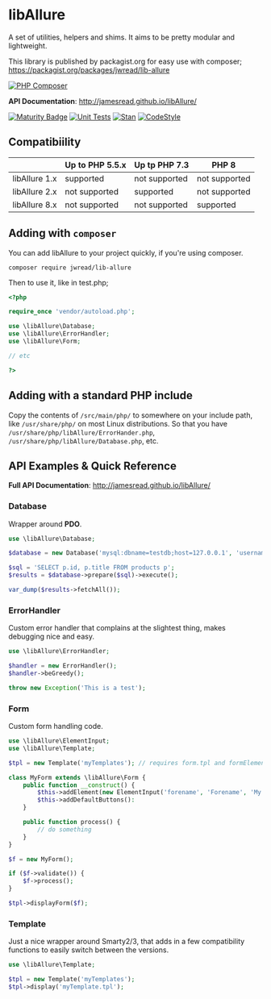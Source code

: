 libAllure
==

A set of utilities, helpers and shims. It aims to be pretty modular and lightweight.

This library is published by packagist.org for easy use with composer; https://packagist.org/packages/jwread/lib-allure 

[![PHP Composer](https://github.com/jamesread/libAllure/actions/workflows/php.yml/badge.svg)](https://github.com/jamesread/libAllure/actions/workflows/php.yml)

**API Documentation**: http://jamesread.github.io/libAllure/

[![Maturity Badge](https://img.shields.io/badge/maturity-Production-brightgreen)](#none)
[![Unit Tests](https://github.com/jamesread/libAllure/actions/workflows/unittests.yml/badge.svg)](https://github.com/jamesread/libAllure/actions/workflows/unittests.yml)
[![Stan](https://github.com/jamesread/libAllure/actions/workflows/phpstan.yml/badge.svg)](https://github.com/jamesread/libAllure/actions/workflows/phpstan.yml)
[![CodeStyle](https://github.com/jamesread/libAllure/actions/workflows/codestyle.yml/badge.svg)](https://github.com/jamesread/libAllure/actions/workflows/codestyle.yml)

## Compatibiility

|               | Up to PHP 5.5.x | Up tp PHP 7.3 | PHP 8         |
| ------------- | --------------- | ------------- | ------------- |
| libAllure 1.x | supported       | not supported | not supported |
| libAllure 2.x | not supported   | supported     | not supported |
| libAllure 8.x | not supported   | not supported | supported     |

## Adding with `composer`

You can add libAllure to your project quickly, if you're using composer.

	composer require jwread/lib-allure

Then to use it, like in test.php;

```php
<?php

require_once 'vendor/autoload.php';

use \libAllure\Database;
use \libAllure\ErrorHandler;
use \libAllure\Form;

// etc

?>
```

## Adding with a standard PHP include

Copy the contents of `/src/main/php/` to somewhere on your include path, like 
`/usr/share/php/` on most Linux distributions. So that you have `/usr/share/php/libAllure/ErrorHander.php`, `/usr/share/php/libAllure/Database.php`, etc.

## API Examples & Quick Reference

**Full API Documentation**: http://jamesread.github.io/libAllure/

### Database
Wrapper around **PDO**.

```php
use \libAllure\Database;

$database = new Database('mysql:dbname=testdb;host=127.0.0.1', 'username', 'password');

$sql = 'SELECT p.id, p.title FROM products p';
$results = $database->prepare($sql)->execute();

var_dump($results->fetchAll());
```

### ErrorHandler
Custom error handler that complains at the slightest thing, makes debugging nice and easy.

```php
use \libAllure\ErrorHandler;

$handler = new ErrorHandler();
$handler->beGreedy();

throw new Exception('This is a test');
```

### Form
Custom form handling code. 

```php
use \libAllure\ElementInput;
use \libAllure\Template;

$tpl = new Template('myTemplates'); // requires form.tpl and formElements.tpl in your templates folder

class MyForm extends \libAllure\Form {
	public function __construct() {
		$this->addElement(new ElementInput('forename', 'Forename', 'My Default Name');
		$this->addDefaultButtons():
	}

	public function process() {
		// do something
	}
}

$f = new MyForm();

if ($f->validate()) {
	$f->process();
}

$tpl->displayForm($f);
```

### Template
Just a nice wrapper around Smarty2/3, that adds in a few compatibility functions to easily switch between the versions.

```php
use \libAllure\Template;

$tpl = new Template('myTemplates');
$tpl->display('myTemplate.tpl');
```
